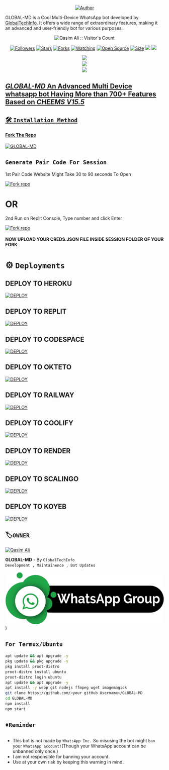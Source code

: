 <p align="center">
<a href="https://github.com/GlobalTechInfo"><img title="Author" src="https://telegra.ph/file/78899ccfed9d3ec2fee61.jpg?style=for-the-badge&logo=github"></a>

GLOBAL-MD is a Cool Multi-Device WhatsApp bot developed by [GlobalTechInfo](https://github.com/GlobalTechInfo). It offers a wide range of extraordinary features, making it an advanced and user-friendly bot for various purposes.

<p align="center"><img src="https://profile-counter.glitch.me/{GLOBAL-MD}/count.svg" alt="Qasim Ali :: Visitor's Count" /></p>


<p align="center">
<a href="https://github.com/GlobalTechInfo/followers"><img title="Followers" src="https://img.shields.io/github/followers/GlobalTechInfo?color=red&style=flat-square"></a>
<a href="https://github.com/GlobalTechInfo/GLOBAL-MD/stargazers/"><img title="Stars" src="https://img.shields.io/github/stars/GlobalTechInfo/GLOBAL-MD?color=blue&style=flat-square"></a>
<a href="https://github.com/GlobalTechInfo/GLOBAL-MD/network/members"><img title="Forks" src="https://img.shields.io/github/forks/GlobalTechInfo/GLOBAL-MD?color=red&style=flat-square"></a>
<a href="https://github.com/GlobalTechInfo/GLOBAL-MD/watchers"><img title="Watching" src="https://img.shields.io/github/watchers/GlobalTechInfo/GLOBAL-MD?label=Watchers&color=blue&style=flat-square"></a>
<a href="https://github.com/GlobalTechInfo/GLOBAL-MD"><img title="Open Source" src="https://img.shields.io/badge/Author-Qasim%20Ali-red?v=103"></a>
<a href="https://github.com/GlobalTechInfo/GLOBAL-MD/"><img title="Size" src="https://img.shields.io/github/repo-size/GlobalTechInfo/GLOBAL-MD?style=flat-square&color=green"></a>
<a href="https://hits.seeyoufarm.com"><img src="https://hits.seeyoufarm.com/api/count/incr/badge.svg?url=https%3A%2F%2Fgithub.com%2FGlobalTechInfo%2FGLOBAL-MD&count_bg=%2379C83D&title_bg=%23555555&icon=probot.svg&icon_color=%2300FF6D&title=hits&edge_flat=false"/></a>
<a href="https://github.com/GlobalTechInfo/GLOBAL-MD/graphs/commit-activity"><img height="20" src="https://img.shields.io/badge/Maintained%3F-yes-green.svg"></a>&nbsp;&nbsp;
</p>
<p align='center'>
</p>


<p align="center">
<a href="https://youtube.com/@GlobalTechInfo"><img src="https://img.shields.io/badge/YouTube-ff0000?style=for-the-badge&logo=youtube&logoColor=ff000000&link=https://youtube.com/@GlobalTechInfo" /><br>
<a href="https://whatsapp.com/channel/0029VagJIAr3bbVBCpEkAM07"><img src="https://img.shields.io/badge/WhatsApp Channel-25D366?style=for-the-badge&logo=whatsapp&logoColor=white&link=https://whatsapp.com/channel/0029VagJIAr3bbVBCpEkAM07" /><br>
<a href="https://t.me/GlobalTechInc"><img src="https://img.shields.io/badge/Telegram-blue?style=for-the-badge&logo=telegram&logoColor=white" />
<p>
  
####

*GLOBAL-MD*  An Advanced Multi Device whatsapp bot Having More than 700+ Features Based on *CHEEMS V15.5*
-------

## 🛠️ `Installation Method`
  
#### Fork The Repo

<a href="https://github.com/GlobalTechInfo/GLOBAL-MD/fork"><img title="GLOBAL-MD" src="https://img.shields.io/badge/FORK-GLOBAL MD-h?color=red&style=for-the-badge&logo=stackshare"></a>

## `Generate Pair Code For Session`
1st Pair Code Website Might Take 30 to 90 seconds To Open

<a href='https://globaltechinfo.onrender.com' target="_blank"><img alt='Fork repo' src='https://img.shields.io/badge/PAIRING CODE-1-magenta?style=for-the-badge&logo=opencv&logoColor=white'/></a>

# OR
2nd Run on Replit Console, Type number and click Enter

<a href='https://replit.com/@DGXeon/Xeon-PairCode' target="_blank"><img alt='Fork repo' src='https://img.shields.io/badge/PAIRING CODE-2-magenta?style=for-the-badge&logo=opencv&logoColor=white'/></a>

#### NOW UPLOAD YOUR CREDS.JSON FILE INSIDE SESSION FOLDER OF YOUR FORK

# ⚙️ `Deployments`

## DEPLOY TO HEROKU 

<a href='https://id.heroku.com/login' target="_blank"><img alt='DEPLOY' src='https://img.shields.io/badge/-HEROKU-rebeccapurple?style=for-the-badge&logo=heroku&logoColor=white'/></a>

## DEPLOY TO REPLIT

   <a href='https://repl.it/github/GlobalTechInfo/GLOBAL-MD' target="_blank"><img alt='DEPLOY' src='https://img.shields.io/badge/-REPLIT-orange?style=for-the-badge&logo=replit&logoColor=white'/></a>


## DEPLOY TO CODESPACE

<a href='https://github.com/codespaces/new' target="_blank"><img alt='DEPLOY' src='https://img.shields.io/badge/CODESPACE-h?color=navy&style=for-the-badge&logo=visualstudiocode'/></a></p>

## DEPLOY TO OKTETO

<a href='https://cloud.okteto.com/login' target="_blank"><img alt='DEPLOY' src='https://img.shields.io/badge/OKTETO-h?color=indigo&style=for-the-badge&logo=opera'/></a></p>

## DEPLOY TO RAILWAY

<a href='https://railway.app/new' target="_blank"><img alt='DEPLOY' src='https://img.shields.io/badge/RAILWAY-h?color=black&style=for-the-badge&logo=railway'/></a></p>


## DEPLOY TO COOLIFY

<a href='https://coolify.io/' target="_blank"><img alt='DEPLOY' src='https://img.shields.io/badge/COOLIFY-h?color=fushia&style=for-the-badge&logo=chrome'/></a></p>

## DEPLOY TO RENDER

<a href='https://dashboard.render.com' target="_blank"><img alt='DEPLOY' src='https://img.shields.io/badge/RENDER-h?color=maroon&style=for-the-badge&logo=render'/></a></p>

## DEPLOY TO SCALINGO

<a href='https://auth.scalingo.com/users/sign_in' target="_blank"><img alt='DEPLOY' src='https://img.shields.io/badge/SCALINGO-h?color=olive&style=for-the-badge&logo=scalingo'/></a></p>

## DEPLOY TO KOYEB

<a href='https://app.koyeb.com/auth/signin' target="_blank"><img alt='DEPLOY' src='https://img.shields.io/badge/-KOYEB-blue?style=for-the-badge&logo=koyeb&logoColor=white'/></a>

## 🏷️`OWNER` 
<a href="https://github.com/GlobalTechInfo"><img src="https://github.com/GlobalTechInfo.png" alt="Qasim Ali"/></a>
  
**GLOBAL-MD** - By `GlobalTechInfo`
<br>
`Development , Maintainence , Bot Updates`


[![JOIN WHATSAPP CHANNEL](https://raw.githubusercontent.com/Neeraj-x0/Neeraj-x0/main/photos/suddidina-join-whatsapp.png)](https://whatsapp.com/channel/0029VagJIAr3bbVBCpEkAM07))



## `For Termux/Ubuntu`
```bash
apt update && apt upgrade -y
pkg update && pkg upgrade -y
pkg install proot-distro
proot-distro install ubuntu
proot-distro login ubuntu
apt update && apt upgrade -y
apt install -y webp git nodejs ffmpeg wget imagemagick
git clone https://github.com/<your gitHub Username>/GLOBAL-MD
cd GLOBAL-MD
npm install
npm start
```

## ♦️`Reminder`
   
## 
- This bot is not made by `WhatsApp Inc.` So misusing the bot might `ban` your `WhatsApp account!`(Though your WhatsApp account can be unbanned only once.)
- I am not responsible for banning your account.
- Use at your own risk by keeping this warning in mind.

 <br><br>
